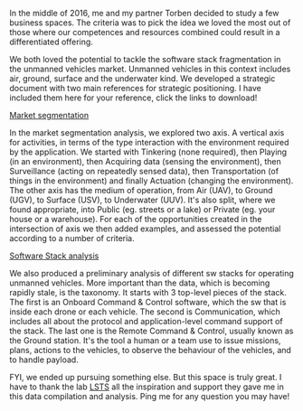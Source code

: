 In the middle of 2016, me and my partner Torben decided to study a few business spaces. The criteria was to pick the idea we loved the most out of those where our competences and resources combined could result in a differentiated offering.

We both loved the potential to tackle the software stack fragmentation in the unmanned vehicles market. Unmanned vehicles in this context includes air, ground, surface and the underwater kind. We developed a strategic document with two main references for strategic positioning. I have included them here for your reference, click the links to download!

[Market segmentation](https://docs.google.com/spreadsheets/d/1KfwpFySbWuUKtnqoGTdgRq4TF4i79VEO7818jhPd450/pub?gid=0&single=true&output=pdf)

In the market segmentation analysis, we explored two axis. A vertical axis for activities, in terms of the type interaction with the environment required by the application. We started with Tinkering (none required), then Playing (in an environment), then Acquiring data (sensing the environment), then Surveillance (acting on repeatedly sensed data), then Transportation (of things in the environment) and finally Actuation (changing the environment). The other axis has the medium of operation, from Air (UAV), to Ground (UGV), to Surface (USV), to Underwater (UUV). It's also split, where we found appropriate, into Public (eg. streets or a lake) or Private (eg. your house or a warehouse). For each of the opportunities created in the intersection of axis we then added examples, and assessed the potential according to a number of criteria.

[Software Stack analysis](https://docs.google.com/spreadsheets/d/1KfwpFySbWuUKtnqoGTdgRq4TF4i79VEO7818jhPd450/pub?gid=2124171503&single=true&output=pdf)

We also produced a preliminary analysis of different sw stacks for operating unmanned vehicles. More important than the data, which is becoming rapidly stale, is the taxonomy. It starts with 3 top-level pieces of the stack. The first is an Onboard Command & Control software, which the sw that is inside each drone or each vehicle. The second is Communication, which includes all about the protocol and application-level command support of the stack. The last one is the Remote Command & Control, usually known as the Ground station. It's the tool a human or a team use to issue missions, plans, actions to the vehicles, to observe the behaviour of the vehicles, and to handle payload.

FYI, we ended up pursuing something else. But this space is truly great. I have to thank the lab [LSTS](http://www.lsts.pt) all the inspiration and support they gave me in this data compilation and analysis. Ping me for any question you may have!